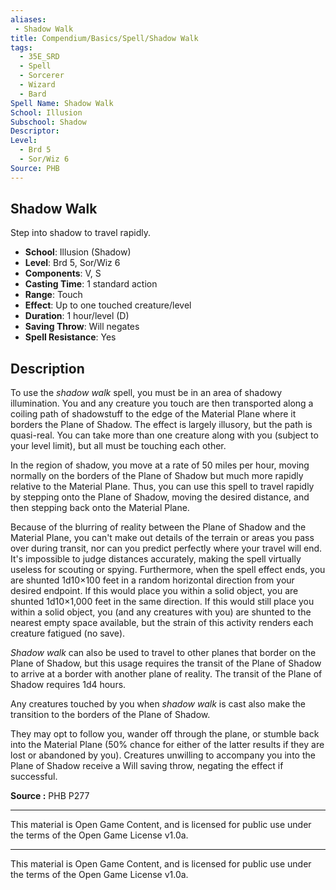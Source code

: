 ```yaml
---
aliases:
 - Shadow Walk  
title: Compendium/Basics/Spell/Shadow Walk  
tags:  
  - 35E_SRD  
  - Spell  
  - Sorcerer  
  - Wizard  
  - Bard  
Spell Name: Shadow Walk  
School: Illusion  
Subschool: Shadow  
Descriptor:  
Level:  
  - Brd 5  
  - Sor/Wiz 6  
Source: PHB  
---
```


## Shadow Walk

Step into shadow to travel rapidly.

- **School**: Illusion (Shadow)  
- **Level**: Brd 5, Sor/Wiz 6  
- **Components**: V, S  
- **Casting Time**: 1 standard action  
- **Range**: Touch  
- **Effect**: Up to one touched creature/level  
- **Duration**: 1 hour/level (D)  
- **Saving Throw**: Will negates  
- **Spell Resistance**: Yes  

## Description

To use the *shadow walk* spell, you must be in an area of shadowy illumination. You and any creature you touch are then transported along a coiling path of shadowstuff to the edge of the Material Plane where it borders the Plane of Shadow. The effect is largely illusory, but the path is quasi-real. You can take more than one creature along with you (subject to your level limit), but all must be touching each other.

In the region of shadow, you move at a rate of 50 miles per hour, moving normally on the borders of the Plane of Shadow but much more rapidly relative to the Material Plane. Thus, you can use this spell to travel rapidly by stepping onto the Plane of Shadow, moving the desired distance, and then stepping back onto the Material Plane.

Because of the blurring of reality between the Plane of Shadow and the Material Plane, you can't make out details of the terrain or areas you pass over during transit, nor can you predict perfectly where your travel will end. It's impossible to judge distances accurately, making the spell virtually useless for scouting or spying. Furthermore, when the spell effect ends, you are shunted 1d10×100 feet in a random horizontal direction from your desired endpoint. If this would place you within a solid object, you are shunted 1d10×1,000 feet in the same direction. If this would still place you within a solid object, you (and any creatures with you) are shunted to the nearest empty space available, but the strain of this activity renders each creature fatigued (no save).

*Shadow walk* can also be used to travel to other planes that border on the Plane of Shadow, but this usage requires the transit of the Plane of Shadow to arrive at a border with another plane of reality. The transit of the Plane of Shadow requires 1d4 hours.

Any creatures touched by you when *shadow walk* is cast also make the transition to the borders of the Plane of Shadow.

They may opt to follow you, wander off through the plane, or stumble back into the Material Plane (50% chance for either of the latter results if they are lost or abandoned by you). Creatures unwilling to accompany you into the Plane of Shadow receive a Will saving throw, negating the effect if successful.



**Source :** PHB P277

---

This material is Open Game Content, and is licensed for public use under  
the terms of the Open Game License v1.0a.

---

This material is Open Game Content, and is licensed for public use under the terms of the Open Game License v1.0a.
